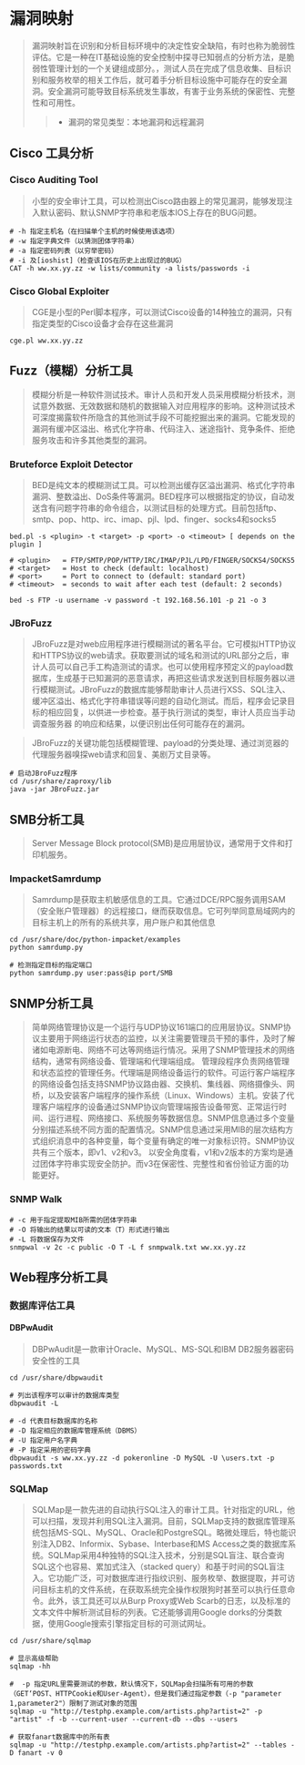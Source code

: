# 漏洞映射

> 漏洞映射旨在识别和分析目标环境中的决定性安全缺陷，有时也称为脆弱性评估。它是一种在IT基础设施的安全控制中探寻已知弱点的分析方法，是脆弱性管理计划的一个关键组成部分。，测试人员在完成了信息收集、目标识别和服务枚举的相关工作后，就可着手分析目标设施中可能存在的安全漏洞。安全漏洞可能导致目标系统发生事故，有害于业务系统的保密性、完整性和可用性。
>> - 漏洞的常见类型：本地漏洞和远程漏洞

## Cisco 工具分析

### Cisco Auditing Tool

> 小型的安全审计工具，可以检测出Cisco路由器上的常见漏洞，能够发现注入默认密码、默认SNMP字符串和老版本IOS上存在的BUG问题。

```shell
# -h 指定主机名（在扫描单个主机的时候使用该选项）
# -w 指定字典文件（以猜测团体字符串）
# -a 指定密码列表（以穷举密码）
# -i 及[ioshist]（检查该IOS在历史上出现过的BUG）
CAT -h ww.xx.yy.zz -w lists/community -a lists/passwords -i
```

### Cisco Global Exploiter

> CGE是小型的Perl脚本程序，可以测试Cisco设备的14种独立的漏洞，只有指定类型的Cisco设备才会存在这些漏洞

```shell
cge.pl ww.xx.yy.zz
```

## Fuzz（模糊）分析工具

> 模糊分析是一种软件测试技术。审计人员和开发人员采用模糊分析技术，测试意外数据、无效数据和随机的数据输入对应用程序的影响。这种测试技术可深度揭露软件所隐含的其他测试手段不可能挖掘出来的漏洞。它能发现的漏洞有缓冲区溢出、格式化字符串、代码注入、迷途指针、竞争条件、拒绝服务攻击和许多其他类型的漏洞。

### Bruteforce Exploit Detector

> BED是纯文本的模糊测试工具。可以检测出缓存区溢出漏洞、格式化字符串漏洞、整数溢出、DoS条件等漏洞。BED程序可以根据指定的协议，自动发送含有问题字符串的命令组合，以测试目标的处理方式。目前包括ftp、smtp、pop、http、irc、imap、pjl、lpd、finger、socks4和socks5

```shell
bed.pl -s <plugin> -t <target> -p <port> -o <timeout> [ depends on the plugin ]

# <plugin>   = FTP/SMTP/POP/HTTP/IRC/IMAP/PJL/LPD/FINGER/SOCKS4/SOCKS5
# <target>   = Host to check (default: localhost)
# <port>     = Port to connect to (default: standard port)
# <timeout>  = seconds to wait after each test (default: 2 seconds)

bed -s FTP -u username -v password -t 192.168.56.101 -p 21 -o 3
```

### JBroFuzz

> JBroFuzz是对web应用程序进行模糊测试的著名平台。它可模拟HTTP协议和HTTPS协议的web请求。获取要测试的域名和测试的URL部分之后，审计人员可以自己手工构造测试的请求。也可以使用程序预定义的payload数据库，生成基于已知漏洞的恶意请求，再把这些请求发送到目标服务器以进行模糊测试。JBroFuzz的数据库能够帮助审计人员进行XSS、SQL注入、缓冲区溢出、格式化字符串错误等问题的自动化测试。而后，程序会记录目标的相应回复，以供进一步检查。基于执行测试的类型，审计人员应当手动调查服务器 的响应和结果，以便识别出任何可能存在的漏洞。

> JBroFuzz的关键功能包括模糊管理、payload的分类处理、通过浏览器的代理服务器嗅探web请求和回复、美剧万丈目录等。

```shell
# 启动JBroFuzz程序
cd /usr/share/zaproxy/lib
java -jar JBroFuzz.jar
```

## SMB分析工具

> Server Message Block protocol(SMB)是应用层协议，通常用于文件和打印机服务。

### ImpacketSamrdump

> Samrdump是获取主机敏感信息的工具。它通过DCE/RPC服务调用SAM（安全账户管理器）的远程接口，继而获取信息。它可列举同意局域网内的目标主机上的所有的系统共享，用户账户和其他信息

```shell
cd /usr/share/doc/python-impacket/examples
python samrdump.py

# 检测指定目标的指定端口
python samrdump.py user:pass@ip port/SMB
```

## SNMP分析工具

> 简单网络管理协议是一个运行与UDP协议161端口的应用层协议。SNMP协议主要用于网络运行状态的监控，以关注需要管理员干预的事件，及时了解诸如电源断电、网络不可达等网络运行情况。采用了SNMP管理技术的网络结构，通常有网络设备、管理端和代理端组成。
> 管理段程序负责网络管理和状态监控的管理任务。代理端是网络设备运行的软件。可运行客户端程序的网络设备包括支持SNMP协议路由器、交换机、集线器、网络摄像头、网桥，以及安装客户端程序的操作系统（Linux、Windows）主机。安装了代理客户端程序的设备通过SNMP协议向管理端报告设备带宽、正常运行时间、运行进程、网络接口、系统服务等数据信息。SNMP信息通过多个变量分别描述系统不同方面的配置情况。SNMP信息通过采用MIB的层次结构方式组织消息中的各种变量，每个变量有确定的唯一对象标识符。SNMP协议共有三个版本，即v1、v2和v3。
> 以安全角度看，v1和v2版本的方案均是通过团体字符串实现安全防护。而v3在保密性、完整性和省份验证方面的功能更好。



### SNMP Walk

```shell
# -c 用于指定提取MIB所需的团体字符串
# -O 将输出的结果以可读的文本（T）形式进行输出
# -L 将数据保存为文件
snmpwal -v 2c -c public -O T -L f snmpwalk.txt ww.xx.yy.zz
```

## Web程序分析工具

### 数据库评估工具

#### DBPwAudit

> DBPwAudit是一款审计Oracle、MySQL、MS-SQL和IBM DB2服务器密码安全性的工具

```shell
cd /usr/share/dbpwaudit

# 列出该程序可以审计的数据库类型
dbpwaudit -L

# -d 代表目标数据库的名称
# -D 指定相应的数据库管理系统（DBMS）
# -U 指定用户名字典
# -P 指定采用的密码字典
dbpwaudit -s ww.xx.yy.zz -d pokeronline -D MySQL -U \users.txt -p passwords.txt
```

### SQLMap

> SQLMap是一款先进的自动执行SQL注入的审计工具。针对指定的URL，他可以扫描，发现并利用SQL注入漏洞。目前，SQLMap支持的数据库管理系统包括MS-SQL、MySQL、Oracle和PostgreSQL。略微处理后，特也能识别注入DB2、Informix、Sybase、Interbase和MS Access之类的数据库系统。SQLMap采用4种独特的SQL注入技术，分别是SQL盲注、联合查询SQL这个也容易、累加式注入（stacked query）和基于时间的SQL盲注入。它功能广泛，可对数据库进行指纹识别、服务枚举、数据提取，并可访问目标主机的文件系统，在获取系统完全操作权限狗时甚至可以执行任意命令。此外，该工具还可以从Burp Proxy或Web Scarb的日志，以及标准的文本文件中解析测试目标的列表。它还能够调用Google dorks的分类数据，使用Google搜索引擎指定目标的可测试网址。

```shell
cd /usr/share/sqlmap

# 显示高级帮助
sqlmap -hh

#  -p 指定URL里需要测试的参数，默认情况下，SQLMap会扫描所有可用的参数（GET‘POST、HTTPCookie和User-Agent），但是我们通过指定参数（-p "parameter 1,parameter2"）限制了测试对象的范围
sqlmap -u "http://testphp.example.com/artists.php?artist=2" -p "artist" -f -b --current-user --current-db --dbs --users

# 获取fanart数据库中的所有表
sqlmap -u "http://testphp.example.com/artists.php?artist=2" --tables -D fanart -v 0
